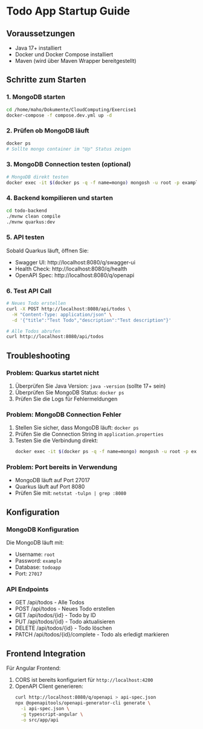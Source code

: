 # Todo App Startup Guide

## Voraussetzungen

- Java 17+ installiert
- Docker und Docker Compose installiert
- Maven (wird über Maven Wrapper bereitgestellt)

## Schritte zum Starten

### 1. MongoDB starten

```bash
cd /home/maho/Dokumente/CloudComputing/Exercise1
docker-compose -f compose.dev.yml up -d
```

### 2. Prüfen ob MongoDB läuft

```bash
docker ps
# Sollte mongo container im "Up" Status zeigen
```

### 3. MongoDB Connection testen (optional)

```bash
# MongoDB direkt testen
docker exec -it $(docker ps -q -f name=mongo) mongosh -u root -p example
```

### 4. Backend kompilieren und starten

```bash
cd todo-backend
./mvnw clean compile
./mvnw quarkus:dev
```

### 5. API testen

Sobald Quarkus läuft, öffnen Sie:

- Swagger UI: http://localhost:8080/q/swagger-ui
- Health Check: http://localhost:8080/q/health
- OpenAPI Spec: http://localhost:8080/q/openapi

### 6. Test API Call

```bash
# Neues Todo erstellen
curl -X POST http://localhost:8080/api/todos \
  -H "Content-Type: application/json" \
  -d '{"title":"Test Todo","description":"Test description"}'

# Alle Todos abrufen
curl http://localhost:8080/api/todos
```

## Troubleshooting

### Problem: Quarkus startet nicht

1. Überprüfen Sie Java Version: `java -version` (sollte 17+ sein)
2. Überprüfen Sie MongoDB Status: `docker ps`
3. Prüfen Sie die Logs für Fehlermeldungen

### Problem: MongoDB Connection Fehler

1. Stellen Sie sicher, dass MongoDB läuft: `docker ps`
2. Prüfen Sie die Connection String in `application.properties`
3. Testen Sie die Verbindung direkt:
   ```bash
   docker exec -it $(docker ps -q -f name=mongo) mongosh -u root -p example
   ```

### Problem: Port bereits in Verwendung

- MongoDB läuft auf Port 27017
- Quarkus läuft auf Port 8080
- Prüfen Sie mit: `netstat -tulpn | grep :8080`

## Konfiguration

### MongoDB Konfiguration

Die MongoDB läuft mit:

- Username: `root`
- Password: `example`
- Database: `todoapp`
- Port: `27017`

### API Endpoints

- GET /api/todos - Alle Todos
- POST /api/todos - Neues Todo erstellen
- GET /api/todos/{id} - Todo by ID
- PUT /api/todos/{id} - Todo aktualisieren
- DELETE /api/todos/{id} - Todo löschen
- PATCH /api/todos/{id}/complete - Todo als erledigt markieren

## Frontend Integration

Für Angular Frontend:

1. CORS ist bereits konfiguriert für `http://localhost:4200`
2. OpenAPI Client generieren:
   ```bash
   curl http://localhost:8080/q/openapi > api-spec.json
   npx @openapitools/openapi-generator-cli generate \
     -i api-spec.json \
     -g typescript-angular \
     -o src/app/api
   ```
